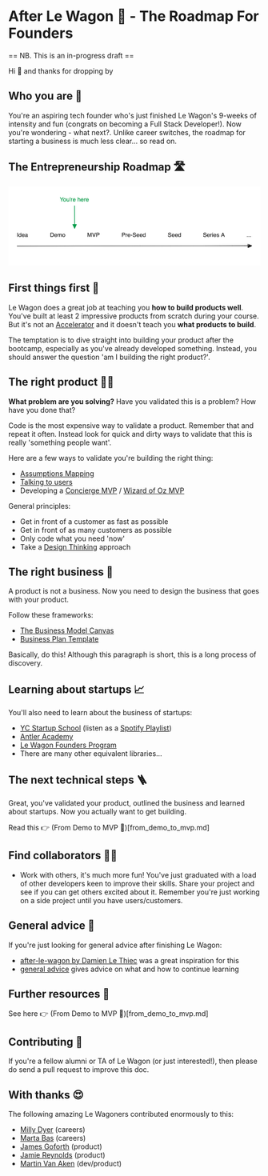 # After Le Wagon 🚙 - The Roadmap For Founders

== NB. This is an in-progress draft ==

Hi 👋 and thanks for dropping by

## Who you are 🙋

You're an aspiring tech founder who's just finished Le Wagon's 9-weeks of intensity and fun (congrats on becoming a Full Stack Developer!). Now you're wondering - what next?. Unlike career switches, the roadmap for starting a business is much less clear... so read on.

## The Entrepreneurship Roadmap 🛣️

![Startup stages](startup_stages.png)

## First things first 🥇

Le Wagon does a great job at teaching you **how to build products well**. You've built at least 2 impressive products from scratch during your course. But it's not an [Accelerator](https://en.wikipedia.org/wiki/Startup_accelerator) and it doesn't teach you **what products to build**.

The temptation is to dive straight into building your product after the bootcamp, especially as you've already developed something. Instead, you should answer the question 'am I building the right product?'.

## The right product 👩‍💻

**What problem are you solving?** Have you validated this is a problem? How have you done that?

Code is the most expensive way to validate a product. Remember that and repeat it often. Instead look for quick and dirty ways to validate that this is really 'something people want'.

Here are a few ways to validate you're building the right thing:
* [Assumptions Mapping](https://www.strategyzer.com/library/how-assumptions-mapping-can-focus-your-teams-on-running-experiments-that-matter)
* [Talking to users](https://www.ycombinator.com/library/Iq-how-to-talk-to-users)
* Developing a [Concierge MVP](https://codup.co/blog/what-is-concierge-mvp/) / [Wizard of Oz MVP](https://www.rabitse.com/blog/wizard-of-oz-mvp-or-concierge-mvp)

General principles:
* Get in front of a customer as fast as possible
* Get in front of as many customers as possible
* Only code what you need 'now'
* Take a [Design Thinking](https://en.wikipedia.org/wiki/Design_thinking) approach

## The right business 👔

A product is not a business. Now you need to design the business that goes with your product.

Follow these frameworks:
* [The Business Model Canvas](https://assets.strategyzer.com/assets/resources/the-business-model-canvas.pdf)
* [Business Plan Template](https://www.princes-trust.org.uk/how-we-can-help/tools-resources/business-tools/business-plans)

Basically, do this! Although this paragraph is short, this is a long process of discovery.

## Learning about startups 📈

You'll also need to learn about the business of startups:
* [YC Startup School](https://www.startupschool.org/) (listen as a [Spotify Playlist](https://open.spotify.com/playlist/7IUwR6O3h4zPLqLWBx10w8?si=8c25483af42e465e))
* [Antler Academy](https://www.antler.co/academy)
* [Le Wagon Founders Program](https://lewagon.notion.site/Founders-Program-b74a60a704e3489c9b1c18398500c10a#a82960ce51264eb28f2f2255e566e924)
* There are many other equivalent libraries...

## The next technical steps 🪜

Great, you've validated your product, outlined the business and learned about startups. Now you actually want to get building.

Read this 👉 (From Demo to MVP 🚀)[from_demo_to_mvp.md]

## Find collaborators 👯‍♀️

* Work with others, it's much more fun! You've just graduated with a load of other developers keen to improve their skills. Share your project and see if you can get others excited about it. Remember you're just working on a side project until you have users/customers.

## General advice 📣

If you're just looking for general advice after finishing Le Wagon:
* [after-le-wagon by Damien Le Thiec](https://github.com/damienlethiec/after-le-wagon) was a great inspiration for this
* [general advice](general_advice.md) gives advice on what and how to continue learning

## Further resources 📝

See here 👉 (From Demo to MVP 🚀)[from_demo_to_mvp.md]

## Contributing 👏

If you're a fellow alumni or TA of Le Wagon (or just interested!), then please do send a pull request to improve this doc.

## With thanks 😍

The following amazing Le Wagoners contributed enormously to this:
* [Milly Dyer](https://www.linkedin.com/in/millydyer/) (careers)
* [Marta Bas](https://www.linkedin.com/in/mbas/) (careers)
* [James Goforth](https://www.linkedin.com/in/james-goforth/) (product)
* [Jamie Reynolds](https://www.linkedin.com/in/jamie-s-a-reynolds) (product)
* [Martin Van Aken](https://www.linkedin.com/in/martinvanaken/) (dev/product)
